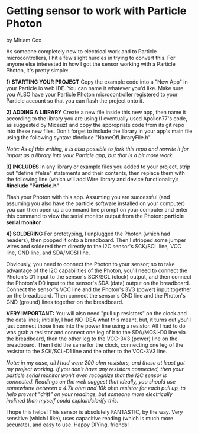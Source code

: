 Getting sensor to work with Particle Photon
===========================================
by Miriam Cox

As someone completely new to electrical work and to Particle microcontrollers, I hit a few slight hurdles in trying to convert this. For anyone else interested in how I got the sensor working with a Particle Photon, it's pretty simple:

**1) STARTING YOUR PROJECT**
Copy the example code into a "New App" in your Particle.io web IDE. You can name it whatever you'd like. Make sure you ALSO have your Particle Photon microcontroller registered to your Particle account so that you can flash the project onto it.

**2) ADDING A LIBRARY**
Create a new file inside this new app, then name it according to the library you are using (I eventually used Apollon77's code, as suggested by Miceuz) and copy the appropriate code from its git repo into these new files. Don't forget to include the library in your app's main file using the following syntax:
#include "NameOfLibraryFile.h"

_Note: As of this writing, it is also possible to fork this repo and rewrite it for import as a library into your Particle app, but that is a bit more work._

**3) INCLUDES**
In any library or example files you added to your project, strip out "define if/else" statements and their contents, then replace them with the following line (which will add Wire library and device functionality):
**#include "Particle.h"**

Flash your Photon with this app. Assuming you are successful (and assuming you also have the particle software installed on your computer) you can then open up a command line prompt on your computer and enter this command to view the serial monitor output from the Photon:
**particle serial monitor**

**4) SOLDERING**
For prototyping, I unplugged the Photon (which had headers), then popped it onto a breadboard. Then I stripped some jumper wires and soldered them directly to the I2C sensor's SCK/SCL line, VCC line, GND line, and SDA/MOSI line.

Obviously, you need to connect the Photon to your sensor; so to take advantage of the I2C capabilities of the Photon, you'll need to connect the Photon's D1 input to the sensor's SCK/SCL (clock) output, and then connect the Photon's D0 input to the sensor's SDA (data) output on the breadboard. Connect the sensor's VCC line and the Photon's 3V3 (power) input together on the breadboard. Then connect the sensor's GND line and the Photon's GND (ground) lines together on the breadboard.

**VERY IMPORTANT:** You will also need "pull up resistors" on the clock and the data lines; initially, I had NO IDEA what this meant, but, it turns out you'll just connect those lines into the power line using a resistor. All I had to do was grab a resistor and connect one leg of it to the SDA/MOSI-D0 line via the breadboard, then the other leg to the VCC-3V3 (power) line on the breadboard. Then I did the same for the clock, connecting one leg of the resistor to the SCK/SCL-D1 line and the other to the VCC-3V3 line.

_Note: in my case, all I had were 200 ohm resistors, and these at least got my project working. If you don't have any resistors connected, then your particle serial monitor won't even recognize that the I2C sensor is connected. Readings on the web suggest that ideally, you should use somewhere between a 4.7k ohm and 10k ohm resistor for each pull up, to help prevent "drift" on your readings, but someone more electrically inclined than myself could explain/clarify this._

I hope this helps! This sensor is absolutely FANTASTIC, by the way. Very sensitive (which I like), uses capacitive reading (which is much more accurate), and easy to use. Happy DIYing, friends!
